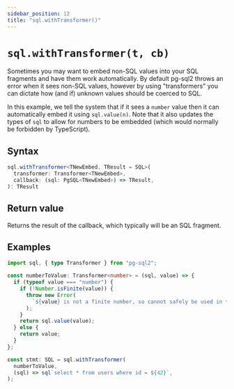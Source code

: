 ```yaml
---
sidebar_position: 12
title: "sql.withTransformer()"
---
```


# `sql.withTransformer(t, cb)`

Sometimes you may want to embed non-SQL values into your SQL fragments and have
them work automatically. By default pg-sql2 throws an error when it sees non-SQL
values, however by using "transformers" you can dictate how (and if) unknown
values should be coerced to SQL.

In this example, we tell the system that if it sees a `number` value then it
can automatically embed it using `sql.value(n)`. Note that it also updates the
types of `sql` to allow for numbers to be embedded (which would normally be
forbidden by TypeScript).

## Syntax

```ts
sql.withTransformer<TNewEmbed, TResult = SQL>(
  transformer: Transformer<TNewEmbed>,
  callback: (sql: PgSQL<TNewEmbed>) => TResult,
): TResult
```

## Return value

Returns the result of the callback, which typically will be an SQL fragment.

## Examples

```ts
import sql, { type Transformer } from "pg-sql2";

const numberToValue: Transformer<number> = (sql, value) => {
  if (typeof value === "number") {
    if (!Number.isFinite(value)) {
      throw new Error(
        `${value} is not a finite number, so cannot safely be used in the SQL statement.`,
      );
    }
    return sql.value(value);
  } else {
    return value;
  }
};

const stmt: SQL = sql.withTransformer(
  numberToValue,
  (sql) => sql`select * from users where id = ${42}`,
);
```
